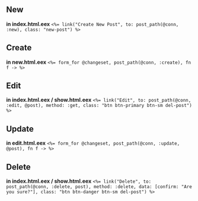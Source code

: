 ## New
  **in index.html.eex**
    `<%= link("Create New Post", to: post_path(@conn, :new), class: "new-post") %>`


## Create
  **in new.html.eex**
    `<%= form_for @changeset, post_path(@conn, :create), fn f -> %>`


## Edit
  **in index.html.eex / show.html.eex**
    `<%= link("Edit", to: post_path(@conn, :edit, @post), method: :get, class: "btn btn-primary btn-sm del-post") %>`


## Update
  **in edit.html.eex**
    `<%= form_for @changeset, post_path(@conn, :update, @post), fn f -> %>`


## Delete
  **in index.html.eex / show.html.eex**
    `<%= link("Delete", to: post_path(@conn, :delete, post), method: :delete, data: [confirm: "Are you sure?"], class: "btn btn-danger btn-sm del-post") %>`
